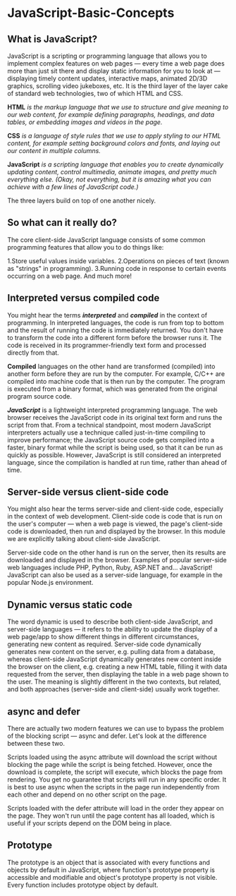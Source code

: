 # JavaScript-Basic-Concepts
## What is JavaScript?
JavaScript is a scripting or programming language that allows you to implement complex features on web pages — every time a web page does more than just sit there and
display static information for you to look at — displaying timely content updates, interactive maps, animated 2D/3D graphics, scrolling video jukeboxes, etc.
It is the third layer of the layer cake of standard web technologies, two of which HTML and CSS.

**HTML** *is the markup language that we use to structure and give meaning to our web content, for example defining paragraphs, headings, and data tables, or embedding images and videos in the page.*

**CSS** *is a language of style rules that we use to apply styling to our HTML content, for example setting background colors and fonts, and laying out our content in 
multiple columns.*

**JavaScript** *is a scripting language that enables you to create dynamically updating content, control multimedia, animate images, and pretty much everything else. (Okay, not everything, but it is amazing what you can achieve with a few lines of JavaScript code.)*

The three layers build on top of one another nicely.

## So what can it really do?
The core client-side JavaScript language consists of some common programming features that allow you to do things like:

1.Store useful values inside variables.
2.Operations on pieces of text (known as "strings" in programming).
3.Running code in response to certain events occurring on a web page. And much more!

## Interpreted versus compiled code
You might hear the terms ***interpreted*** and ***compiled*** in the context of programming. In interpreted languages, the code is run from top to bottom and the result of running the code is immediately returned. You don't have to transform the code into a different form before the browser runs it. The code is received in its programmer-friendly text form and processed directly from that.

**Compiled** languages on the other hand are transformed (compiled) into another form before they are run by the computer. For example, C/C++ are compiled into machine code that is then run by the computer. The program is executed from a binary format, which was generated from the original program source code.

***JavaScript*** is a lightweight interpreted programming language. The web browser receives the JavaScript code in its original text form and runs the script from that. From a technical standpoint, most modern JavaScript interpreters actually use a technique called just-in-time compiling to improve performance; the JavaScript source code gets compiled into a faster, binary format while the script is being used, so that it can be run as quickly as possible. However, JavaScript is still considered an interpreted language, since the compilation is handled at run time, rather than ahead of time.

## Server-side versus client-side code
You might also hear the terms server-side and client-side code, especially in the context of web development. Client-side code is code that is run on the user's computer — when a web page is viewed, the page's client-side code is downloaded, then run and displayed by the browser. In this module we are explicitly talking about client-side JavaScript.

Server-side code on the other hand is run on the server, then its results are downloaded and displayed in the browser. Examples of popular server-side web languages include PHP, Python, Ruby, ASP.NET and... JavaScript! JavaScript can also be used as a server-side language, for example in the popular Node.js environment.

## Dynamic versus static code
The word dynamic is used to describe both client-side JavaScript, and server-side languages — it refers to the ability to update the display of a web page/app to show different things in different circumstances, generating new content as required. Server-side code dynamically generates new content on the server, e.g. pulling data from a database, whereas client-side JavaScript dynamically generates new content inside the browser on the client, e.g. creating a new HTML table, filling it with data requested from the server, then displaying the table in a web page shown to the user. The meaning is slightly different in the two contexts, but related, and both approaches (server-side and client-side) usually work together.


## async and defer
There are actually two modern features we can use to bypass the problem of the blocking script — async and defer. Let's look at the difference between these two.

Scripts loaded using the async attribute will download the script without blocking the page while the script is being fetched. However, once the download is complete, the script will execute, which blocks the page from rendering. You get no guarantee that scripts will run in any specific order. It is best to use async when the scripts in the page run independently from each other and depend on no other script on the page.

Scripts loaded with the defer attribute will load in the order they appear on the page. They won't run until the page content has all loaded, which is useful if your scripts depend on the DOM being in place.

## Prototype
The prototype is an object that is associated with every functions and objects by default in JavaScript, where function's prototype property is accessible and modifiable and object's prototype property is not visible. Every function includes prototype object by default.
